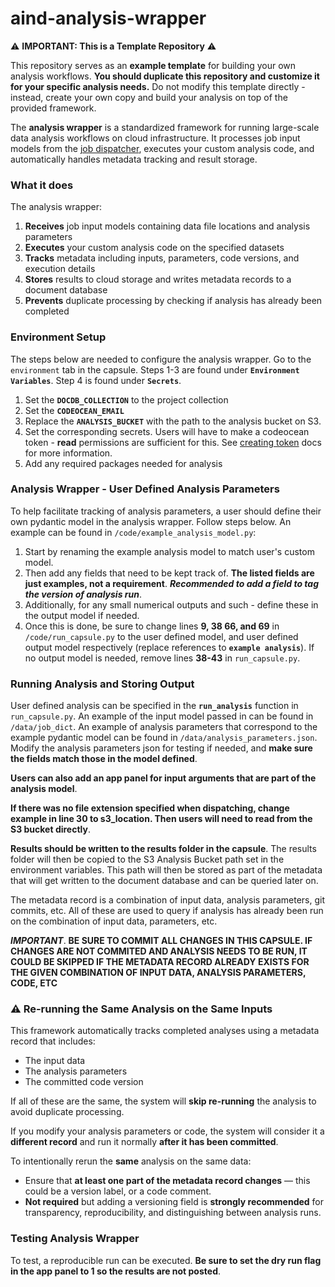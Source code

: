 # aind-analysis-wrapper

⚠️ **IMPORTANT: This is a Template Repository** ⚠️

This repository serves as an **example template** for building your own analysis workflows. **You should duplicate this repository and customize it for your specific analysis needs.** Do not modify this template directly - instead, create your own copy and build your analysis on top of the provided framework.

The **analysis wrapper** is a standardized framework for running large-scale data analysis workflows on cloud infrastructure. It processes job input models from the [job dispatcher](https://github.com/AllenNeuralDynamics/aind-analysis-job-dispatch), executes your custom analysis code, and automatically handles metadata tracking and result storage.

### What it does

The analysis wrapper:
1. **Receives** job input models containing data file locations and analysis parameters
2. **Executes** your custom analysis code on the specified datasets
3. **Tracks** metadata including inputs, parameters, code versions, and execution details
4. **Stores** results to cloud storage and writes metadata records to a document database
5. **Prevents** duplicate processing by checking if analysis has already been completed

### Environment Setup
The steps below are needed to configure the analysis wrapper. Go to the `environment` tab in the capsule. Steps 1-3 are found under **`Environment Variables`**. Step 4 is found under **`Secrets`**.
1. Set the **`DOCDB_COLLECTION`** to the project collection
2. Set the **`CODEOCEAN_EMAIL`** 
3. Replace the **`ANALYSIS_BUCKET`** with the path to the analysis bucket on S3.
4. Set the corresponding secrets. Users will have to make a codeocean token - **read** permissions are sufficient for this. See [creating token](https://docs.codeocean.com/user-guide/code-ocean-api/authentication#to-create-an-access-token) docs for more information.
5. Add any required packages needed for analysis

### Analysis Wrapper - User Defined Analysis Parameters
To help facilitate tracking of analysis parameters, a user should define their own pydantic model in the analysis wrapper. Follow steps below. An example can be found in `/code/example_analysis_model.py`:

1. Start by renaming the example analysis model to match user's custom model.
2. Then add any fields that need to be kept track of. **The listed fields are just examples, not a requirement**. ***Recommended to add a field to tag the version of analysis run***.
3. Additionally, for any small numerical outputs and such - define these in the output model if needed.
4. Once this is done, be sure to change lines **9, 38 66, and 69** in `/code/run_capsule.py` to the user defined model, and user defined output model respectively (replace references to **`example analysis`**). If no output model is needed, remove lines **38-43** in `run_capsule.py`.

### Running Analysis and Storing Output
User defined analysis can be specified in the **`run_analysis`** function in `run_capsule.py`. An example of the input model passed in can be found in `/data/job_dict`. An example of analysis parameters that correspond to the example pydantic model can be found in `/data/analysis_parameters.json`. Modify the analysis parameters json for testing if needed, and **make sure the fields match those in the model defined**.

**Users can also add an app panel for input arguments that are part of the analysis model**.

**If there was no file extension specified when dispatching, change example in line 30 to s3_location. Then users will need to read from the S3 bucket directly**.

**Results should be written to the results folder in the capsule**. The results folder will then be copied to the S3 Analysis Bucket path set in the environment variables. This path will then be stored as part of the metadata that will get written to the document database and can be queried later on.

The metadata record is a combination of input data, analysis parameters, git commits, etc. All of these are used to query if analysis has already been run on the combination of input data, parameters, etc.

***IMPORTANT***. **BE SURE TO COMMIT ALL CHANGES IN THIS CAPSULE. IF CHANGES ARE NOT COMMITED AND ANALYSIS NEEDS TO BE RUN, IT COULD BE SKIPPED IF THE METADATA RECORD ALREADY EXISTS FOR THE GIVEN COMBINATION OF INPUT DATA, ANALYSIS PARAMETERS, CODE, ETC**

### ⚠️ Re-running the Same Analysis on the Same Inputs

This framework automatically tracks completed analyses using a metadata record that includes:
- The input data
- The analysis parameters
- The committed code version

If all of these are the same, the system will **skip re-running** the analysis to avoid duplicate processing.

If you modify your analysis parameters or code, the system will consider it a **different record** and run it normally **after it has been committed**.

To intentionally rerun the **same** analysis on the same data:
- Ensure that **at least one part of the metadata record changes** — this could be a version label, or a code comment.
- **Not required** but adding a versioning field is **strongly recommended** for transparency, reproducibility, and distinguishing between analysis runs.

### Testing Analysis Wrapper
To test, a reproducible run can be executed. **Be sure to set the dry run flag in the app panel to 1 so the results are not posted**.
